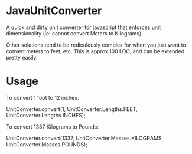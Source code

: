 # JavaUnitConverter
A quick and dirty unit converter for javascript that enforces unit dimensionality (ie: cannot convert Meters to Kilograms) 

Other solutions tend to be rediculously complex for when you just want to convert meters to feet, etc.  This is approx 100 LOC, and can be extended pretty easily.  

# Usage

To convert 1 foot to 12 inches:

UnitConverter.convert(1, UnitConverter.Lengths.FEET, UnitConverter.Lengths.INCHES);

To convert 1337 Kilograms to Pounds:

UnitConverter.convert(1337, UnitConverter.Masses.KILOGRAMS, UnitConverter.Masses.POUNDS);
